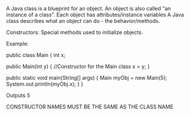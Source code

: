 A Java class is a blueprint for an object. 
An object is also called "an instance of a class". 
Each object has attributes/instance variables
A Java class describes what an object can do - the behavior/methods.

Constructors: Special methods used to initialize objects.

Example: 

public class Main {
  int x;

  public Main(int y) { //Constructor for the Main class
    x = y;
  }

  public static void main(String[] args) {
    Main myObj = new Main(5);
    System.out.println(myObj.x);
  }
}

Outputs 5

CONSTRUCTOR NAMES MUST BE THE SAME AS THE CLASS NAME